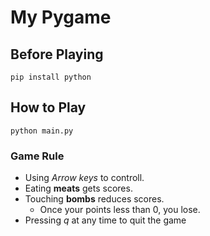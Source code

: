 # My Pygame
## Before Playing
`pip install python`

## How to Play 
`python main.py`

### Game Rule
- Using *Arrow keys* to controll.
- Eating **meats** gets scores.
- Touching **bombs** reduces scores.
    -  Once your points less than 0, you lose.
- Pressing *q* at any time to quit the game